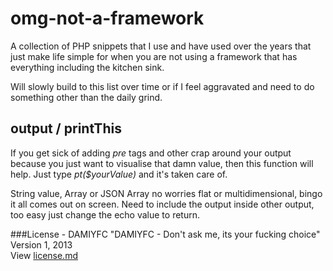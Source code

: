 omg-not-a-framework
===================

A collection of PHP snippets that I use and have used over the years that just make life simple for when you are not using a framework that has everything including the kitchen sink.  

Will slowly build to this list over time or if I feel aggravated and need to do something other than the daily grind.


## output / printThis ##

If you get sick of adding _pre_ tags and other crap around your output because you just want to visualise that damn value, then this function will help.  Just type *pt($yourValue)* and it's taken care of.  

String value, Array or JSON Array no worries flat or multidimensional, bingo it all comes out on screen.  Need to include the output inside other output, too easy just change the echo value to return.


###License - DAMIYFC
"DAMIYFC - Don't ask me, its your fucking choice" <br/>
Version 1, 2013 <br/>
View [license.md](license.md)





